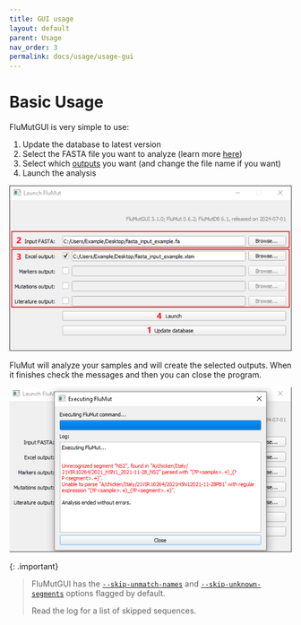 ```yaml
---
title: GUI usage
layout: default
parent: Usage
nav_order: 3
permalink: docs/usage/usage-gui
---
```


# Basic Usage
FluMutGUI is very simple to use:
1. Update the database to latest version
1. Select the FASTA file you want to analyze (learn more [here](./input-file))
1. Select which [outputs](../output) you want (and change the file name if you want)
1. Launch the analysis

![](../../images/GUI-usage.png)

FluMut will analyze your samples and will create the selected outputs.
When it finishes check the messages and then you can close the program.

![](../../images/GUI-usage-done.png)

{: .important}
>FluMutGUI has the [`--skip-unmatch-names`](./usage-cli#options) and [`--skip-unknown-segments`](./usage-cli#options) options flagged by default.
>
>Read the log for a list of skipped sequences.
